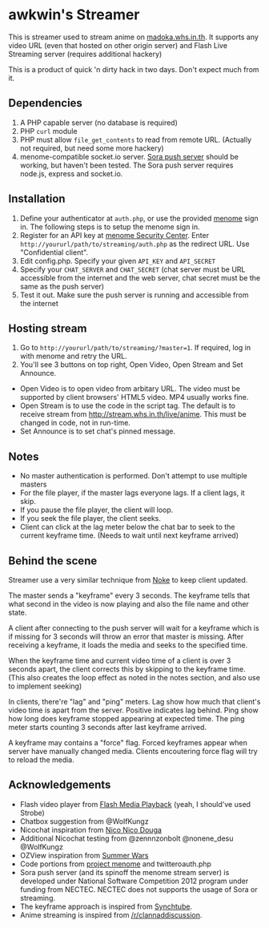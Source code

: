 # awkwin's Streamer

This is streamer used to stream anime on [madoka.whs.in.th](http://madoka.whs.in.th/streaming/). It supports any video URL (even that hosted on other origin server) and Flash Live Streaming server (requires additional hackery)

This is a product of quick 'n dirty hack in two days. Don't expect much from it.

## Dependencies

1. A PHP capable server (no database is required)
2. PHP `curl` module
3. PHP must allow `file_get_contents` to read from remote URL. (Actually not required, but need some more hackery)
4. menome-compatible socket.io server. [Sora push server](https://github.com/whs/Sora/blob/master/pushserver.js) should be working, but haven't been tested. The Sora push server requires node.js, express and socket.io.

## Installation

1. Define your authenticator at `auth.php`, or use the provided [menome](http://menome.in.th) sign in. The following steps is to setup the menome sign in.
2. Register for an API key at [menome Security Center](http://menome.in.th/user/@security#api). Enter `http://yoururl/path/to/streaming/auth.php` as the redirect URL. Use "Confidential client".
3. Edit config.php. Specify your given `API_KEY` and `API_SECRET`
4. Specify your `CHAT_SERVER` and `CHAT_SECRET` (chat server must be URL accessible from the internet and the web server, chat secret must be the same as the push server)
5. Test it out. Make sure the push server is running and accessible from the internet

## Hosting stream

1. Go to `http://yoururl/path/to/streaming/?master=1`. If required, log in with menome and retry the URL.
2. You'll see 3 buttons on top right, Open Video, Open Stream and Set Announce.

- Open Video is to open video from arbitary URL. The video must be supported by client browsers' HTML5 video. MP4 usually works fine.
- Open Stream is to use the code in the script tag. The default is to receive stream from http://stream.whs.in.th/live/anime. This must be changed in code, not in run-time.
- Set Announce is to set chat's pinned message.

## Notes

- No master authentication is performed. Don't attempt to use multiple masters
- For the file player, if the master lags everyone lags. If a client lags, it skip.
- If you pause the file player, the client will loop.
- If you seek the file player, the client seeks.
- Client can click at the lag meter below the chat bar to seek to the current keyframe time. (Needs to wait until next keyframe arrived)

## Behind the scene

Streamer use a very similar technique from [Noke](https://github.com/whs/Noke) to keep client updated.

The master sends a "keyframe" every 3 seconds. The keyframe tells that what second in the video is now playing and also the file name and other state.

A client after connecting to the push server will wait for a keyframe which is if missing for 3 seconds will throw an error that master is missing. After receiving a keyframe, it loads the media and seeks to the specified time.

When the keyframe time and current video time of a client is over 3 seconds apart, the client corrects this by skipping to the keyframe time. (This also creates the loop effect as noted in the notes section, and also use to implement seeking)

In clients, there're "lag" and "ping" meters. Lag show how much that client's video time is apart from the server. Positive indicates lag behind. Ping show how long does keyframe stopped appearing at expected time. The ping meter starts counting 3 seconds after last keyframe arrived.

A keyframe may contains a "force" flag. Forced keyframes appear when server have manually changed media. Clients encoutering force flag will try to reload the media.

## Acknowledgements

- Flash video player from [Flash Media Playback](http://www.adobe.com/products/flashmediaplayback) (yeah, I should've used Strobe)
- Chatbox suggestion from @WolfKungz
- Nicochat inspiration from [Nico Nico Douga](http://nicovideo.jp)
- Additional Nicochat testing from @zennnzonbolt @nonene_desu @WolfKungz
- OZView inspiration from [Summer Wars](http://menome.in.th/anime/summerwars)
- Code portions from [project menome](http://menome.in.th) and twitteroauth.php
- Sora push server (and its spinoff the menome stream server) is developed under National Software Competition 2012 program under funding from NECTEC. NECTEC does not supports the usage of Sora or streaming.
- The keyframe approach is inspired from [Synchtube](http://synchtube.com).
- Anime streaming is inspired from [/r/clannaddiscussion](http://www.reddit.com/r/clannaddiscussion).
